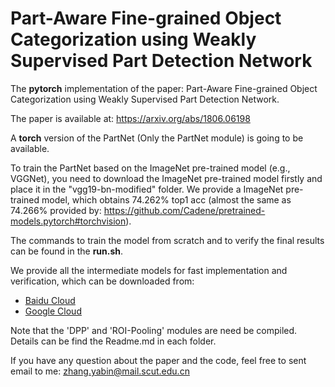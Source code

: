 # Part-Aware Fine-grained Object Categorization using Weakly Supervised Part Detection Network

The **pytorch** implementation of the paper: Part-Aware Fine-grained Object Categorization using Weakly Supervised Part Detection Network.

The paper is available at: https://arxiv.org/abs/1806.06198

A **torch** version of the PartNet (Only the PartNet module) is going to be available.

To train the PartNet based on the ImageNet pre-trained model (e.g., VGGNet), you need to download the ImageNet pre-trained model firstly and place it in the "vgg19-bn-modified" folder.
We provide a ImageNet pre-trained model, which obtains 74.262% top1 acc (almost the same as 74.266% provided by: https://github.com/Cadene/pretrained-models.pytorch#torchvision).

The commands to train the model from scratch and to verify the final results can be found in the **run.sh**.

We provide all the intermediate models for fast implementation and verification, which can be downloaded from:
* [Baidu Cloud](https://pan.baidu.com/s/1h5oTI4POrSWBo_XEDkFZnw)
* [Google Cloud](https://drive.google.com/drive/folders/1HNXGE2fI5BHSHCROw8aXyKc4R2aZJzDx?usp=sharing)

Note that the 'DPP' and 'ROI-Pooling' modules are need be compiled. Details can be find the Readme.md in each folder.

If you have any question about the paper and the code, feel free to sent email to me: zhang.yabin@mail.scut.edu.cn

